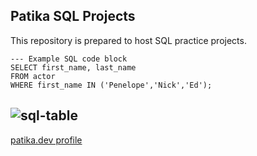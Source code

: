 ## Patika SQL Projects
This repository is prepared to host SQL practice projects.
```
--- Example SQL code block
SELECT first_name, last_name 
FROM actor
WHERE first_name IN ('Penelope','Nick','Ed');
```
![sql-table](https://github.com/sudeatesoglu2/patika_SQL/assets/106230756/41770da6-80fe-4fc4-a5f8-2ec847815c77)
---
[patika.dev profile](https://app.patika.dev/sudeatesoglu)
